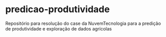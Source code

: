 # predicao-produtividade
Repositório para resolução do case da NuvemTecnologia para a predição de produtividade e exploração de dados agrícolas
